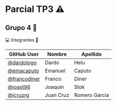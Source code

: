 # Parcial TP3 ⚠️

## Grupo 4 🥇

💻 Integrantes 🚀

| GitHub User | Nombre | Apellido |
|-------------|--------|----------|
|[@dardologo](https://github.com/EmaCaputo/parcialTP3Grupo4/commits?author=dardologo)|Dardo|Helu|
|[@emacaputo](https://github.com/EmaCaputo/parcialTP3Grupo4/commits?author=emacaputo)|Emanuel|Caputo|
|[@francodiner](https://github.com/EmaCaputo/parcialTP3Grupo4/commits?author=francodiner)|Franco|Diner|
|[@joast96](https://github.com/EmaCaputo/parcialTP3Grupo4/commits?author=joast96)|Joaquin|Stok|
|[@jcruzrg](https://github.com/EmaCaputo/parcialTP3Grupo4/commits?author=jcruzrg)|Juan Cruz|Romero Garcia|

